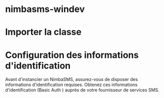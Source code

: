 # nimbasms-windev
# Importer la classe
# Configuration des informations d'identification
Avant d'instancier un NimbaSMS, assurez-vous de disposer des informations d'identification requises. Obtenez ces informations d'identification (Basic Auth ) auprès de votre fournisseur de services SMS.
